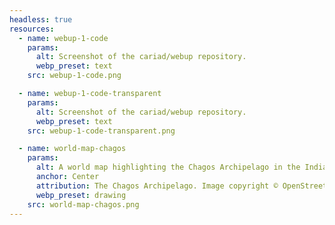 ```yaml
---
headless: true
resources:
  - name: webup-1-code
    params:
      alt: Screenshot of the cariad/webup repository.
      webp_preset: text
    src: webup-1-code.png

  - name: webup-1-code-transparent
    params:
      alt: Screenshot of the cariad/webup repository.
      webp_preset: text
    src: webup-1-code-transparent.png

  - name: world-map-chagos
    params:
      alt: A world map highlighting the Chagos Archipelago in the Indian Ocean.
      anchor: Center
      attribution: The Chagos Archipelago. Image copyright © OpenStreetMap.
      webp_preset: drawing
    src: world-map-chagos.png
---
```


